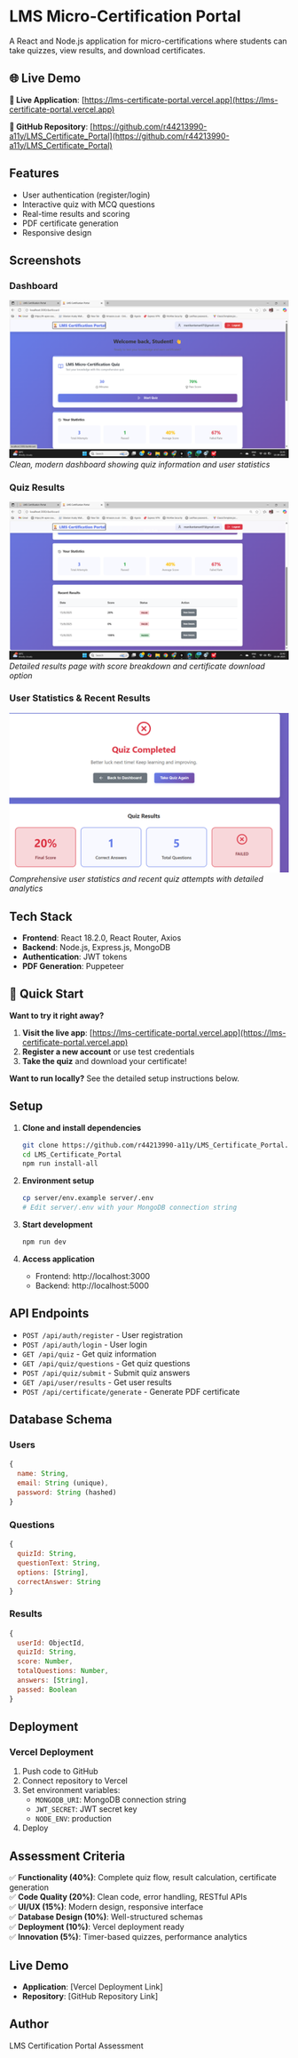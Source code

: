 # LMS Micro-Certification Portal

A React and Node.js application for micro-certifications where students can take quizzes, view results, and download certificates.

## 🌐 Live Demo

**🔗 Live Application**: [https://lms-certificate-portal.vercel.app](https://lms-certificate-portal.vercel.app)

**📁 GitHub Repository**: [https://github.com/r44213990-a11y/LMS_Certificate_Portal](https://github.com/r44213990-a11y/LMS_Certificate_Portal)

## Features

- User authentication (register/login)
- Interactive quiz with MCQ questions
- Real-time results and scoring
- PDF certificate generation
- Responsive design

## Screenshots

### Dashboard
![Dashboard](./screenshots/Screenshot%202025-09-15%20214140.png)
*Clean, modern dashboard showing quiz information and user statistics*

### Quiz Results
![Quiz Results](./screenshots/Screenshot%202025-09-15%20214214.png)
*Detailed results page with score breakdown and certificate download option*

### User Statistics & Recent Results
![User Statistics](./screenshots/Screenshot%202025-09-15%20214353.png)
*Comprehensive user statistics and recent quiz attempts with detailed analytics*

## Tech Stack

- **Frontend**: React 18.2.0, React Router, Axios
- **Backend**: Node.js, Express.js, MongoDB
- **Authentication**: JWT tokens
- **PDF Generation**: Puppeteer

## 🚀 Quick Start

**Want to try it right away?**
1. **Visit the live app**: [https://lms-certificate-portal.vercel.app](https://lms-certificate-portal.vercel.app)
2. **Register a new account** or use test credentials
3. **Take the quiz** and download your certificate!

**Want to run locally?** See the detailed setup instructions below.

## Setup

1. **Clone and install dependencies**
   ```bash
   git clone https://github.com/r44213990-a11y/LMS_Certificate_Portal.git
   cd LMS_Certificate_Portal
   npm run install-all
   ```

2. **Environment setup**
   ```bash
   cp server/env.example server/.env
   # Edit server/.env with your MongoDB connection string
   ```

3. **Start development**
   ```bash
   npm run dev
   ```

4. **Access application**
   - Frontend: http://localhost:3000
   - Backend: http://localhost:5000

## API Endpoints

- `POST /api/auth/register` - User registration
- `POST /api/auth/login` - User login
- `GET /api/quiz` - Get quiz information
- `GET /api/quiz/questions` - Get quiz questions
- `POST /api/quiz/submit` - Submit quiz answers
- `GET /api/user/results` - Get user results
- `POST /api/certificate/generate` - Generate PDF certificate

## Database Schema

### Users
```javascript
{
  name: String,
  email: String (unique),
  password: String (hashed)
}
```

### Questions
```javascript
{
  quizId: String,
  questionText: String,
  options: [String],
  correctAnswer: String
}
```

### Results
```javascript
{
  userId: ObjectId,
  quizId: String,
  score: Number,
  totalQuestions: Number,
  answers: [String],
  passed: Boolean
}
```

## Deployment

### Vercel Deployment

1. Push code to GitHub
2. Connect repository to Vercel
3. Set environment variables:
   - `MONGODB_URI`: MongoDB connection string
   - `JWT_SECRET`: JWT secret key
   - `NODE_ENV`: production
4. Deploy

## Assessment Criteria

✅ **Functionality (40%)**: Complete quiz flow, result calculation, certificate generation  
✅ **Code Quality (20%)**: Clean code, error handling, RESTful APIs  
✅ **UI/UX (15%)**: Modern design, responsive interface  
✅ **Database Design (10%)**: Well-structured schemas  
✅ **Deployment (10%)**: Vercel deployment ready  
✅ **Innovation (5%)**: Timer-based quizzes, performance analytics  

## Live Demo

- **Application**: [Vercel Deployment Link]
- **Repository**: [GitHub Repository Link]

## Author

LMS Certification Portal Assessment